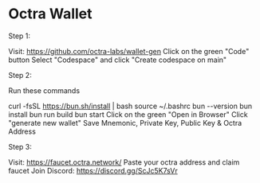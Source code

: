# Octra Wallet

Step 1:

Visit: https://github.com/octra-labs/wallet-gen
Click on the green "Code" button
Select "Codespace" and click "Create codespace on main"

Step 2:

Run these commands

curl -fsSL https://bun.sh/install | bash
source ~/.bashrc
bun --version
bun install
bun run build
bun start
Click on the green "Open in Browser"
Click "generate new wallet"
Save Mnemonic, Private Key, Public Key & Octra Address

Step 3:

Visit: https://faucet.octra.network/
Paste your octra address and claim faucet
Join Discord: https://discord.gg/ScJc5K7sVr
